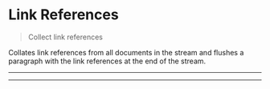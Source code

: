 # Link References

<? @include readme/badges.md ?>

> Collect link references

Collates link references from all documents in the stream and flushes a paragraph with the link references at the end of the stream.

<? @include {=readme} install.md ?>

***
<!-- @toc -->
***

<? @include {=readme} usage.md example.md help.md ?>

<? @exec mkapi index.js --title=API --level=2 ?>
<? @include {=readme} license.md links.md ?>
